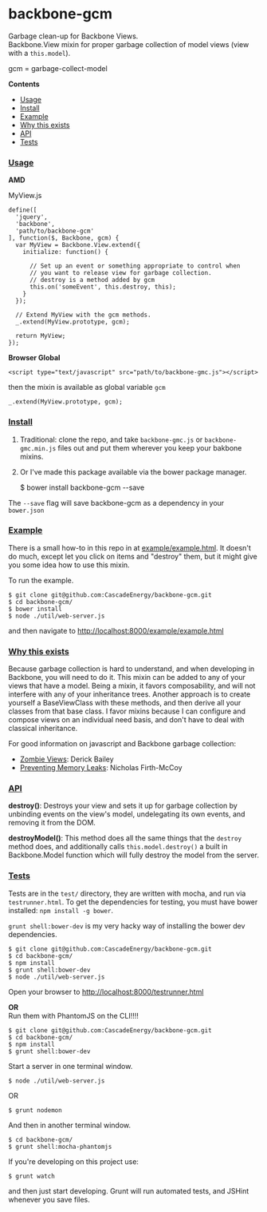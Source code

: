 backbone-gcm
=================

Garbage clean-up for Backbone Views.   
Backbone.View mixin for proper garbage collection of model views (view with a `this.model`).

gcm = garbage-collect-model

**Contents**
- [Usage](#usage)
- [Install](#install)
- [Example](#example)
- [Why this exists](#exists)
- [API](#api)
- [Tests](#tests)

### [Usage](id:usage)

**AMD**  

MyView.js

    define([
      'jquery',
      'backbone',
      'path/to/backbone-gcm'
    ], function($, Backbone, gcm) {
      var MyView = Backbone.View.extend({
        initialize: function() {

          // Set up an event or something appropriate to control when
          // you want to release view for garbage collection.
          // destroy is a method added by gcm
          this.on('someEvent', this.destroy, this);
        }
      });

      // Extend MyView with the gcm methods.
      _.extend(MyView.prototype, gcm);

      return MyView;
    });


**Browser Global** 

    <script type="text/javascript" src="path/to/backbone-gmc.js"></script>

then the mixin is available as global variable `gcm`

    _.extend(MyView.prototype, gcm);

### [Install](id:Install)

1. Traditional: clone the repo, and take `backbone-gmc.js` or `backbone-gmc.min.js` files out and put them wherever you keep your bakbone mixins.
2. Or I've made this package available via the bower package manager.

    $ bower install backbone-gcm --save

The `--save` flag will save backbone-gcm as a dependency in your `bower.json`

### [Example](id:example)

There is a small how-to in this repo in at [example/example.html](https://github.com/CascadeEnergy/backbone-gcm/example/example.html). It doesn't do much, except let you click on items and "destroy" them, but it might give you some idea how to use this mixin.

To run the example.

    $ git clone git@github.com:CascadeEnergy/backbone-gcm.git
    $ cd backbone-gcm/
    $ bower install
    $ node ./util/web-server.js

and then navigate to <http://localhost:8000/example/example.html>

### [Why this exists](id:exists)

Because garbage collection is hard to understand, and when developing in Backbone, you will need to do it. This mixin can be added to any of your views that have a model. Being a mixin, it favors composability, and will not interfere with any of your inheritance trees. Another approach is to create yourself a BaseViewClass with these methods, and then derive all your classes from that base class. I favor mixins because I can configure and compose views on an individual need basis, and don't have to deal with classical inheritance.

For good information on javascript and Backbone garbage collection:

- [Zombie Views](http://lostechies.com/derickbailey/2011/09/15/zombies-run-managing-page-transitions-in-backbone-apps/): Derick Bailey
- [Preventing Memory Leaks](https://paydirtapp.com/blog/backbone-in-practice-memory-management-and-event-bindings/): Nicholas Firth-McCoy

### [API](id:api)

**destroy()**: Destroys your view and sets it up for garbage collection by unbinding events on the view's model, undelegating its own events, and removing it from the DOM.

**destroyModel()**: This method does all the same things that the `destroy` method does, and additionally calls `this.model.destroy()` a built in Backbone.Model function which will fully destroy the model from the server.

### [Tests](id:tests)

Tests are in the `test/` directory, they are written with mocha, and run via `testrunner.html`. To get the dependencies for testing, you must have bower installed: `npm install -g bower`.

`grunt shell:bower-dev` is my very hacky way of installing the bower dev dependencies.
  
    $ git clone git@github.com:CascadeEnergy/backbone-gcm.git  
    $ cd backbone-gcm/
    $ npm install
    $ grunt shell:bower-dev
    $ node ./util/web-server.js

Open your browser to <http://localhost:8000/testrunner.html>

**OR**  
Run them with PhantomJS on the CLI!!!!

    $ git clone git@github.com:CascadeEnergy/backbone-gcm.git  
    $ cd backbone-gcm/
    $ npm install
    $ grunt shell:bower-dev

Start a server in one terminal window.

    $ node ./util/web-server.js

OR

    $ grunt nodemon

And then in another terminal window.
   
    $ cd backbone-gcm/ 
    $ grunt shell:mocha-phantomjs

If you're developing on this project use:
    
    $ grunt watch

and then just start developing. Grunt will run automated tests, and JSHint whenever you save files.